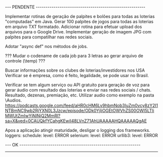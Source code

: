 
--- PENDENTE --------------------------------------------------------

Implementar rotinas de geração de palpites e bolões para todas as loterias "computadas" em Java.
    Gerar 100 palpites de jogos para todas as loterias em arquivo TXT formatado.
    Adicionar rotina para efetuar upload dos arquivos para o Google Drive.
    Implementar geração de imagem JPG com palpites para compatilhar nas redes sociais.

Adotar "async def" nos métodos de jobs.

??? Mudar o codename de cada job para 3 letras ao gerar arquivo de controle (\temp) ???

Buscar informações sobre os clubes de loterias/investidores nos USA
    Verificar se é empresa, como é feito, legalidade, se pode usar no Brasil.

Verificar se tem algum serviço ou API gratuito para geração de voz para gerar áudio com resultado das loterias e enviar nas redes sociais / chats.
    Resultado, dezenas, premiação, etc.
    Utilizar audio como exemplo na pasta \Audios.
    https://podcasts.google.com/feed/aHR0cHM6Ly9hbmNob3IuZm0vcy8zY2I1NTBmNC9wb2RjYXN0L3Jzcw/episode/ODk0YjliOGEtOWVhZS00OWI5LTliMWUtZmIwYjNlNjQ2MmRl?sa=X&ved=0CAUQkfYCahgKEwiI48LVnZ71AhUAAAAAHQAAAAAQgAE

Apos a aplicação atingir maturidade, desligar o logging dos frameworks.
    loggers:
      schedule:
        level: ERROR
      selenium:
        level: ERROR
      urllib3:
        level: ERROR


--- OK --------------------------------------------------------------

---------------------------------------------------------------------
